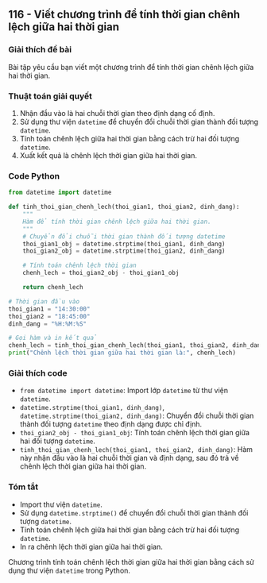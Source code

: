 ## 116 - Viết chương trình để tính thời gian chênh lệch giữa hai thời gian

### Giải thích đề bài

Bài tập yêu cầu bạn viết một chương trình để tính thời gian chênh lệch giữa hai thời gian.

### Thuật toán giải quyết

1. Nhận đầu vào là hai chuỗi thời gian theo định dạng cố định.
2. Sử dụng thư viện `datetime` để chuyển đổi chuỗi thời gian thành đối tượng `datetime`.
3. Tính toán chênh lệch giữa hai thời gian bằng cách trừ hai đối tượng `datetime`.
4. Xuất kết quả là chênh lệch thời gian giữa hai thời gian.

### Code Python

```python
from datetime import datetime

def tinh_thoi_gian_chenh_lech(thoi_gian1, thoi_gian2, dinh_dang):
    """
    Hàm để tính thời gian chênh lệch giữa hai thời gian.
    """
    # Chuyển đổi chuỗi thời gian thành đối tượng datetime
    thoi_gian1_obj = datetime.strptime(thoi_gian1, dinh_dang)
    thoi_gian2_obj = datetime.strptime(thoi_gian2, dinh_dang)

    # Tính toán chênh lệch thời gian
    chenh_lech = thoi_gian2_obj - thoi_gian1_obj

    return chenh_lech

# Thời gian đầu vào
thoi_gian1 = "14:30:00"
thoi_gian2 = "18:45:00"
dinh_dang = "%H:%M:%S"

# Gọi hàm và in kết quả
chenh_lech = tinh_thoi_gian_chenh_lech(thoi_gian1, thoi_gian2, dinh_dang)
print("Chênh lệch thời gian giữa hai thời gian là:", chenh_lech)
```

### Giải thích code

- `from datetime import datetime`: Import lớp `datetime` từ thư viện `datetime`.
- `datetime.strptime(thoi_gian1, dinh_dang)`, `datetime.strptime(thoi_gian2, dinh_dang)`: Chuyển đổi chuỗi thời gian thành đối tượng `datetime` theo định dạng được chỉ định.
- `thoi_gian2_obj - thoi_gian1_obj`: Tính toán chênh lệch thời gian giữa hai đối tượng `datetime`.
- `tinh_thoi_gian_chenh_lech(thoi_gian1, thoi_gian2, dinh_dang)`: Hàm này nhận đầu vào là hai chuỗi thời gian và định dạng, sau đó trả về chênh lệch thời gian giữa hai thời gian.

### Tóm tắt

- Import thư viện `datetime`.
- Sử dụng `datetime.strptime()` để chuyển đổi chuỗi thời gian thành đối tượng `datetime`.
- Tính toán chênh lệch giữa hai thời gian bằng cách trừ hai đối tượng `datetime`.
- In ra chênh lệch thời gian giữa hai thời gian.

Chương trình tính toán chênh lệch thời gian giữa hai thời gian bằng cách sử dụng thư viện `datetime` trong Python.
